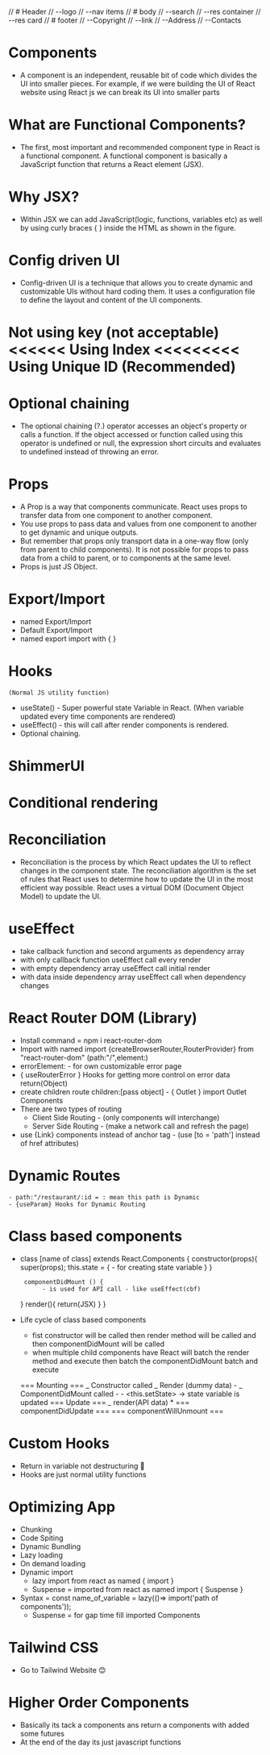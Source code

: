 // # Header
// --logo
// --nav items
// # body
// --search
// --res container
// --res card
// # footer
// --Copyright
// --link
// --Address
// --Contacts

# Components

- A component is an independent, reusable bit of code which divides the UI into smaller pieces. For example, if we were building the UI of React website using React js we can break its UI into smaller parts

# What are Functional Components?

- The first, most important and recommended component type in React is a functional component. A functional component is basically a JavaScript function that returns a React element (JSX).

# Why JSX?

- Within JSX we can add JavaScript(logic, functions, variables etc) as well by using curly braces { } inside the HTML as shown in the figure.

# Config driven UI

- Config-driven UI is a technique that allows you to create dynamic and customizable UIs without hard coding them. It uses a configuration file to define the layout and content of the UI components.

# Not using key (not acceptable) <<<<<< Using Index <<<<<<<<< Using Unique ID (Recommended)

# Optional chaining

- The optional chaining (?.) operator accesses an object's property or calls a function. If the object accessed or function called using this operator is undefined or null, the expression short circuits and evaluates to undefined instead of throwing an error.

# Props

- A Prop is a way that components communicate. React uses props to transfer data from one component to another component.
- You use props to pass data and values from one component to another to get dynamic and unique outputs.
- But remember that props only transport data in a one-way flow (only from parent to child components). It is not possible for props to pass data from a child to parent, or to components at the same level.
- Props is just JS Object.

# Export/Import

- named Export/Import
- Default Export/Import
- named export import with { }

# Hooks

    (Normal JS utility function)

- useState() - Super powerful state Variable in React. (When variable updated every time components are rendered)
- useEffect() - this will call after render components is rendered.
- Optional chaining.

# ShimmerUI

# Conditional rendering

# Reconciliation

- Reconciliation is the process by which React updates the UI to reflect changes in the component state. The reconciliation algorithm is the set of rules that React uses to determine how to update the UI in the most efficient way possible. React uses a virtual DOM (Document Object Model) to update the UI.

# useEffect

- take callback function and second arguments as dependency array
- with only callback function useEffect call every render
- with empty dependency array useEffect call initial render
- with data inside dependency array useEffect call when dependency changes

# React Router DOM (Library)

- Install command = npm i react-router-dom
- Import with named import {createBrowserRouter,RouterProvider} from "react-router-dom" (path:"/",element:<Component/>)
- errorElement:<ErrorComponent /> - for own customizable error page
- { useRouterError } Hooks for getting more control on error data return(Object)
- create children route children:[pass object] - { Outlet } import Outlet Components
- There are two types of routing
  - Client Side Routing - (only components will interchange)
  - Server Side Routing - (make a network call and refresh the page)
- use {Link} components instead of anchor tag - (use [to = 'path'] instead of href attributes)

# Dynamic Routes

    - path:"/restaurant/:id = : mean this path is Dynamic
    - {useParam} Hooks for Dynamic Routing

# Class based components

- class [name of class] extends React.Components {
  constructor(props){
  super(props);
  this.state = { - for creating state variable
  }
  }

       componentDidMount () {
            - is used for API call - like useEffect(cbf)

  }
  render(){
  return(JSX)
  }
  }

- Life cycle of class based components

  - fist constructor will be called then render method will be called and then componentDidMount will be called
  - when multiple child components have React will batch the render method and execute then batch the componentDidMount batch and execute

  === Mounting ===
  _ Constructor called
  _ Render (dummy data) - <HTML dummy data>
  _ ComponentDidMount called - <API call> - <this.setState> -> state variable is updated
  === Update ===
  _ render(API data) \* <HTML new data>
  === componentDidUpdate ===
  === componentWillUnmount ===

# Custom Hooks

- Return in variable not destructuring 🤣
- Hooks are just normal utility functions

# Optimizing App

- Chunking
- Code Spiting
- Dynamic Bundling
- Lazy loading
- On demand loading
- Dynamic import
  - lazy import from react as named { import }
  - Suspense = imported from react as named import { Suspense }
- Syntax = const name_of_variable = lazy(()=> import('path of components'));
  - Suspense = for gap time fill <Suspense fallback="JSX">imported Components</Suspense>

# Tailwind CSS

- Go to Tailwind Website 😊

# Higher Order Components

- Basically its tack a components ans return a components with added some futures
- At the end of the day its just javascript functions
